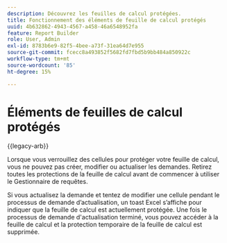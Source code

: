 ```yaml
---
description: Découvrez les feuilles de calcul protégées.
title: Fonctionnement des éléments de feuille de calcul protégés
uuid: 4b632862-4943-4567-a458-46a6548952fa
feature: Report Builder
role: User, Admin
exl-id: 8783b6e9-82f5-4bee-a73f-31ea64d7e955
source-git-commit: fcecc8a493852f5682fd7fbd5b9bb484a850922c
workflow-type: tm+mt
source-wordcount: '85'
ht-degree: 15%

---
```


# Éléments de feuilles de calcul protégés

{{legacy-arb}}

Lorsque vous verrouillez des cellules pour protéger votre feuille de calcul, vous ne pouvez pas créer, modifier ou actualiser les demandes. Retirez toutes les protections de la feuille de calcul avant de commencer à utiliser le Gestionnaire de requêtes.

Si vous actualisez la demande et tentez de modifier une cellule pendant le processus de demande d’actualisation, un toast Excel s’affiche pour indiquer que la feuille de calcul est actuellement protégée. Une fois le processus de demande d&#39;actualisation terminé, vous pouvez accéder à la feuille de calcul et la protection temporaire de la feuille de calcul est supprimée.
